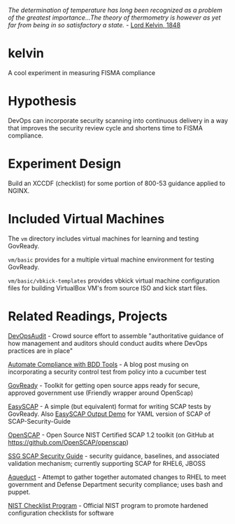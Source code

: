 _The determination of temperature has long been recognized as a problem of the greatest importance...The theory of thermometry is however as yet far from being in so satisfactory a state._ - [Lord Kelvin, 1848](http://zapatopi.net/kelvin/papers/on_an_absolute_thermometric_scale.html)

kelvin
======

A cool experiment in measuring FISMA compliance

# Hypothesis
DevOps can incorporate security scanning into continuous delivery in a way that improves the security review cycle and shortens time to FISMA compliance.

# Experiment Design
Build an XCCDF (checklist) for some portion of 800-53 guidance applied to NGINX.

# Included Virtual Machines
The `vm` directory includes virtual machines for learning and testing GovReady. 

`vm/basic` provides for a multiple virtual machine environment for testing GovReady. 

`vm/basic/vbkick-templates` provides vbkick virtual machine configuration files for building VirtualBox VM's from source ISO and kick start files.

# Related Readings, Projects
[DevOpsAudit](http://bit.ly/DevOpsAudit) - Crowd source effort to assemble "authoritative guidance of how management and auditors should conduct audits where DevOps practices are in place"

[Automate Compliance with BDD Tools](http://www.conjur.net/blog/2014/06/30/automate-compliance-with-bdd-tools.html) - A blog post musing on incorporating a security control test from policy into a cucumber test

[GovReady](https://github.com/GovReady/govready) - Toolkit for getting open source apps ready for secure, approved government use (Friendly wrapper around OpenScap)

[EasySCAP](https://github.com/GovReady/easyscap) - A simple (but equivalent) format for writing SCAP tests by GovReady. Also [EasySCAP Output Demo](https://github.com/GovReady/easyscap-output-demo) for YAML version of SCAP of SCAP-Security-Guide

[OpenSCAP](https://github.com/GovReady/easyscap-output-demo) - Open Source NIST Certified SCAP 1.2 toolkit (on GitHub at https://github.com/OpenSCAP/openscap)

[SSG SCAP Security Guide](https://fedorahosted.org/scap-security-guide/) - security guidance, baselines, and associated validation mechanism; currently supporting SCAP for RHEL6, JBOSS

[Aqueduct](https://fedorahosted.org/aqueduct/) - Attempt to gather together automated changes to RHEL to meet government and Defense Department security compliance; uses bash and puppet.

[NIST Checklist Program](http://checklists.nist.gov) - Official NIST program to promote hardened configuration checklists for software
